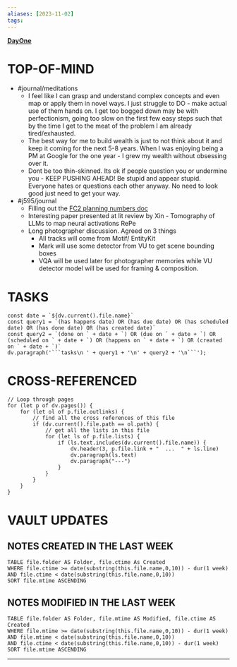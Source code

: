 ```yaml
---
aliases: [2023-11-02]
tags: 
---
```

**[DayOne](dayone://open?date=2023-11-02)**

# TOP-OF-MIND
- #journal/meditations 
	- I feel like I can grasp and understand complex concepts and even map or apply them in novel ways. I just struggle to DO - make actual use of them hands on. I get too bogged down may be with perfectionism, going too slow on the first few easy steps such that by the time I get to the meat of the problem I am already tired/exhausted.
	- The best way for me to build wealth is just to not think about it and keep it coming for the next 5-8 years. When I was enjoying being a PM at Google for the one year - I grew my wealth without obsessing over it.
	- Dont be too thin-skinned. Its ok if people question you or undermine you - KEEP PUSHING AHEAD! Be stupid and appear stupid. Everyone hates or questions each other anyway. No need to look good just need to get your way.
- #j595/journal 
	- Filling out the [FC2 planning numbers doc](https://www.icloud.com/numbers/0b0JAxAKH0OxtN6bky7c-bEIg#FC2_Scoping_Perception) 
	- Interesting paper presented at lit review by Xin - Tomography of LLMs to map neural activations RePe
	- Long photographer discussion. Agreed on 3 things
		- All tracks will come from Motif/ EntityKit
		- Mark will use some detector from VU to get scene bounding boxes
		- VQA will be used later for photographer memories while VU detector model will be used for framing & composition.

# TASKS
```dataviewjs
const date = `${dv.current().file.name}`
const query1 = `(has happens date) OR (has due date) OR (has scheduled date) OR (has done date) OR (has created date)`
const query2 = `(done on ` + date + `) OR (due on ` + date + `) OR (scheduled on ` + date + `) OR (happens on ` + date + `) OR (created on ` + date + `)`
dv.paragraph('```tasks\n ' + query1 + '\n' + query2 + '\n```');
```
# CROSS-REFERENCED 
```dataviewjs
// Loop through pages 
for (let p of dv.pages()) {
	for (let ol of p.file.outlinks) {
		// find all the cross references of this file
		if (dv.current().file.path == ol.path) {
			// get all the lists in this file
			for (let ls of p.file.lists) {
				if (ls.text.includes(dv.current().file.name)) {
					dv.header(3, p.file.link + "  ...  " + ls.line)
					dv.paragraph(ls.text)
					dv.paragraph("---")
				}
			}
		}
	}
}
```

# VAULT UPDATES
## NOTES CREATED IN THE LAST WEEK
``` dataview
TABLE file.folder AS Folder, file.ctime As Created
WHERE file.ctime >= date(substring(this.file.name,0,10)) - dur(1 week) AND file.ctime < date(substring(this.file.name,0,10))
SORT file.mtime ASCENDING
```

## NOTES MODIFIED IN THE LAST WEEK
``` dataview
TABLE file.folder AS Folder, file.mtime AS Modified, file.ctime AS Created
WHERE file.mtime >= date(substring(this.file.name,0,10)) - dur(1 week)
AND file.mtime < date(substring(this.file.name,0,10))
AND file.ctime < date(substring(this.file.name,0,10)) - dur(1 week)
SORT file.mtime ASCENDING
```
---
